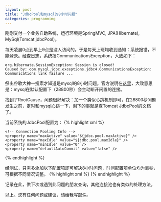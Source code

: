 ```yaml
---
layout: post
title: "JdbcPool和mysql的8小时问题"
categories: programming
---
```


刚刚交付一个业务自助系统，运行环境是SpringMVC, JPA(Hibernate), MySql(Tomcat jdbcPool)。

每天凌晨0点到早上9点是没人访问的，于是每天上班均收到通知：系统报错，不能登录。经查日志，系统报CommunicationsException，大致如下：

    org.hibernate.SessionException: Session is closed!
    Caused by: com.mysql.jdbc.exceptions.jdbc4.CommunicationsException: Communications link failure ...

祭出谷歌大神一搜索才知道是mysql的8小时问题，官方说明在[这里](http://dev.mysql.com/doc/refman/5.0/en/server-system-variables.html#sysvar_wait_timeout)，大致意思是：mysql在默认配置下（28800秒）会主动断开闲置的连接。

找到了RootCause，问题很好解决：加一个类似心跳机制即可，在28800秒问题发生之前，定时和mysql心跳一下，剩下的事就是查Tomcat JdbcPool的文档了。

当前系统的JdbcPool配置为：
{% highlight xml %}
<bean id="dataSource" class="org.apache.tomcat.jdbc.pool.DataSource" destroy-method="close">
    <!-- Connection Info -->
    <property name="driverClassName" value="${jdbc.driver}" />
    <property name="url" value="${jdbc.url}" />
    <property name="username" value="${jdbc.username}" />
    <property name="password" value="${jdbc.password}" />

    <!-- Connection Pooling Info -->
    <property name="maxActive" value="${jdbc.pool.maxActive}" />
    <property name="maxIdle" value="${jdbc.pool.maxIdle}" />
    <property name="minIdle" value="0" />
    <property name="defaultAutoCommit" value="false" />
</bean>
{% endhighlight %}

经测试，只需多添加以下配置项即可解决8小时问题，时间配置项单位均为毫秒，可根据不同情况调整。
{% highlight xml %}
<property name="timeBetweenEvictionRunsMillis" value="900000" />
<property name="minEvictableIdleTimeMillis" value="1800000" />
<property name="validationQuery" value="SELECT 1" />
<property name="validationInterval" value="600000" />
<property name="testWhileIdle" value="true" />
<property name="testOnBorrow" value="true" />
{% endhighlight %}

记录在此，供下次或遇到此问题的朋友查询，其他连接池也有类似的处理方法。

以上。您有任何问题或建议，请给我写[邮件](mailto:yinwer81@gmail.com)。
